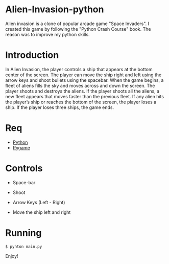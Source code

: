 # Alien-Invasion-python
Alien invasion is a clone of popular arcade game "Space Invaders". I created this game by following the "Python Crash Course" book. The reason was to improve my python skills.

# Introduction
In Alien Invasion, the player controls a ship that appears at
the bottom center of the screen. The player can move the ship
right and left using the arrow keys and shoot bullets using the
spacebar. When the game begins, a fleet of aliens fills the sky
and moves across and down the screen. The player shoots and
destroys the aliens. If the player shoots all the aliens, a new fleet appears that moves faster than the previous fleet. If any alien hits the player’s ship or reaches the bottom of the screen, the player loses a ship. If the player loses three ships, the game ends.

# Req
- [Python](https://www.python.org/)
- [Pygame](https://www.pygame.org/)

# Controls

- Space-bar
 - Shoot

- Arrow Keys (Left - Right)
 - Move the ship left and right

# Running

```
$ pyhton main.py
```

Enjoy!
